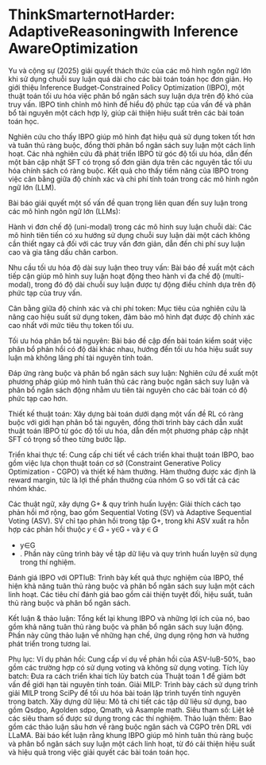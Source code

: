# ThinkSmarternotHarder: AdaptiveReasoningwith Inference AwareOptimization

Yu và cộng sự (2025) giải quyết thách thức của các mô hình ngôn ngữ lớn khi sử dụng chuỗi suy luận quá dài cho các bài toán toán học đơn giản. Họ giới thiệu Inference Budget-Constrained Policy Optimization (IBPO), một thuật toán tối ưu hóa việc phân bổ ngân sách suy luận dựa trên độ khó của truy vấn. IBPO tinh chỉnh mô hình để hiểu độ phức tạp của vấn đề và phân bổ tài nguyên một cách hợp lý, giúp cải thiện hiệu suất trên các bài toán toán học.

Nghiên cứu cho thấy IBPO giúp mô hình đạt hiệu quả sử dụng token tốt hơn và tuân thủ ràng buộc, đồng thời phân bổ ngân sách suy luận một cách linh hoạt. Các nhà nghiên cứu đã phát triển IBPO từ góc độ tối ưu hóa, dẫn đến một bản cập nhật SFT có trọng số đơn giản dựa trên các nguyên tắc tối ưu hóa chính sách có ràng buộc. Kết quả cho thấy tiềm năng của IBPO trong việc cân bằng giữa độ chính xác và chi phí tính toán trong các mô hình ngôn ngữ lớn (LLM).

Bài báo giải quyết một số vấn đề quan trọng liên quan đến suy luận trong các mô hình ngôn ngữ lớn (LLMs):

Hành vi đơn chế độ (uni-modal) trong các mô hình suy luận chuỗi dài: Các mô hình tiên tiến có xu hướng sử dụng chuỗi suy luận dài một cách không cần thiết ngay cả đối với các truy vấn đơn giản, dẫn đến chi phí suy luận cao và gia tăng dấu chân carbon.

Nhu cầu tối ưu hóa độ dài suy luận theo truy vấn: Bài báo đề xuất một cách tiếp cận giúp mô hình suy luận hoạt động theo hành vi đa chế độ (multi-modal), trong đó độ dài chuỗi suy luận được tự động điều chỉnh dựa trên độ phức tạp của truy vấn.

Cân bằng giữa độ chính xác và chi phí token: Mục tiêu của nghiên cứu là nâng cao hiệu suất sử dụng token, đảm bảo mô hình đạt được độ chính xác cao nhất với mức tiêu thụ token tối ưu.

Tối ưu hóa phân bổ tài nguyên: Bài báo đề cập đến bài toán kiểm soát việc phân bổ phản hồi có độ dài khác nhau, hướng đến tối ưu hóa hiệu suất suy luận mà không lãng phí tài nguyên tính toán.

Đáp ứng ràng buộc và phân bổ ngân sách suy luận: Nghiên cứu đề xuất một phương pháp giúp mô hình tuân thủ các ràng buộc ngân sách suy luận và phân bổ ngân sách động nhằm ưu tiên tài nguyên cho các bài toán có độ phức tạp cao hơn.

Thiết kế thuật toán: Xây dựng bài toán dưới dạng một vấn đề RL có ràng buộc với giới hạn phân bổ tài nguyên, đồng thời trình bày cách dẫn xuất thuật toán IBPO từ góc độ tối ưu hóa, dẫn đến một phương pháp cập nhật SFT có trọng số theo từng bước lặp.

Triển khai thực tế: Cung cấp chi tiết về cách triển khai thuật toán IBPO, bao gồm việc lựa chọn thuật toán cơ sở (Constraint Generative Policy Optimization - CGPO) và thiết kế hàm thưởng. Hàm thưởng được xác định là reward margin, tức là lợi thế phần thưởng của nhóm G so với tất cả các nhóm khác.

Các thuật ngữ, xây dựng G+ & quy trình huấn luyện: Giải thích cách tạo phản hồi mở rộng, bao gồm Sequential Voting (SV) và Adaptive Sequential Voting (ASV). SV chỉ tạo phản hồi trong tập G+, trong khi ASV xuất ra hỗn hợp các phản hồi thuộc
𝑦
∈
𝐺
∘
y∈G
∘
và
𝑦
∈
𝐺

- y∈G
- . Phần này cũng trình bày về tập dữ liệu và quy trình huấn luyện sử dụng trong thí nghiệm.

Đánh giá IBPO với OPTIuB: Trình bày kết quả thực nghiệm của IBPO, thể hiện khả năng tuân thủ ràng buộc và phân bổ ngân sách suy luận một cách linh hoạt. Các tiêu chí đánh giá bao gồm cải thiện tuyệt đối, hiệu suất, tuân thủ ràng buộc và phân bổ ngân sách.

Kết luận & thảo luận: Tổng kết lại khung IBPO và những lợi ích của nó, bao gồm khả năng tuân thủ ràng buộc và phân bổ ngân sách suy luận động. Phần này cũng thảo luận về những hạn chế, ứng dụng rộng hơn và hướng phát triển trong tương lai.

Phụ lục:
Ví dụ phản hồi: Cung cấp ví dụ về phản hồi của ASV-IuB-50%, bao gồm các trường hợp có sử dụng voting và không sử dụng voting.
Tích lũy batch: Đưa ra cách triển khai tích lũy batch của Thuật toán 1 để giảm bớt vấn đề giới hạn tài nguyên tính toán.
Giải MILP: Trình bày cách sử dụng trình giải MILP trong SciPy để tối ưu hóa bài toán lập trình tuyến tính nguyên trong batch.
Xây dựng dữ liệu: Mô tả chi tiết các tập dữ liệu sử dụng, bao gồm Qsdpo, Agolden sdpo, Qmath, và Asample math.
Siêu tham số: Liệt kê các siêu tham số được sử dụng trong các thí nghiệm.
Thảo luận thêm: Bao gồm các thảo luận sâu hơn về ràng buộc ngân sách và CGPO trên DRL với LLaMA.
Bài báo kết luận rằng khung IBPO giúp mô hình tuân thủ ràng buộc và phân bổ ngân sách suy luận một cách linh hoạt, từ đó cải thiện hiệu suất và hiệu quả trong việc giải quyết các bài toán toán học.
